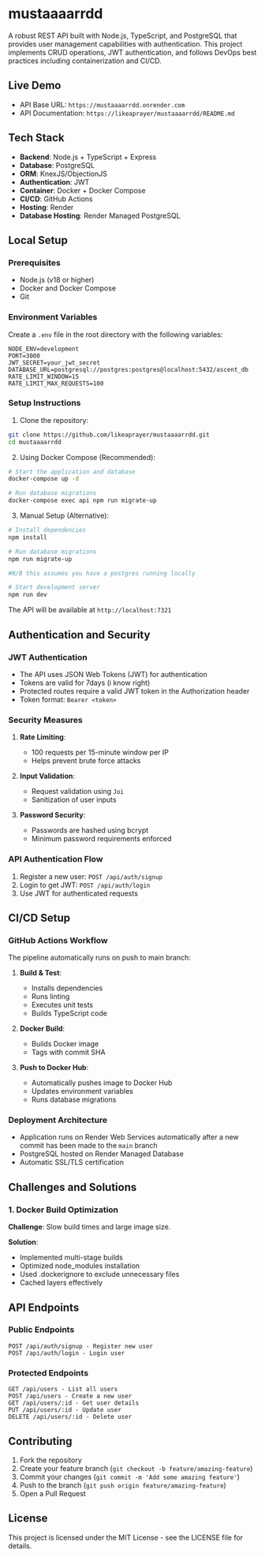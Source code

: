 # mustaaaarrdd

A robust REST API built with Node.js, TypeScript, and PostgreSQL that provides user management capabilities with authentication. This project implements CRUD operations, JWT authentication, and follows DevOps best practices including containerization and CI/CD.

## Live Demo
- API Base URL: `https://mustaaaarrdd.onrender.com`
- API Documentation: `https://likeaprayer/mustaaaarrdd/README.md`

## Tech Stack
- **Backend**: Node.js + TypeScript + Express
- **Database**: PostgreSQL
- **ORM**: KnexJS/ObjectionJS
- **Authentication**: JWT
- **Container**: Docker + Docker Compose
- **CI/CD**: GitHub Actions
- **Hosting**: Render
- **Database Hosting**: Render Managed PostgreSQL

## Local Setup

### Prerequisites
- Node.js (v18 or higher)
- Docker and Docker Compose
- Git

### Environment Variables
Create a `.env` file in the root directory with the following variables:
```
NODE_ENV=development
PORT=3000
JWT_SECRET=your_jwt_secret
DATABASE_URL=postgresql://postgres:postgres@localhost:5432/ascent_db
RATE_LIMIT_WINDOW=15
RATE_LIMIT_MAX_REQUESTS=100
```

### Setup Instructions

1. Clone the repository:
```bash
git clone https://github.com/likeaprayer/mustaaaarrdd.git
cd mustaaaarrdd
```

2. Using Docker Compose (Recommended):
```bash
# Start the application and database
docker-compose up -d

# Run database migrations
docker-compose exec api npm run migrate-up
```

3. Manual Setup (Alternative):
```bash
# Install dependencies
npm install

# Run database migrations
npm run migrate-up 

#N/B this assumes you have a postgres running locally

# Start development server
npm run dev
```

The API will be available at `http://localhost:7321`

## Authentication and Security

### JWT Authentication
- The API uses JSON Web Tokens (JWT) for authentication
- Tokens are valid for 7days (i know right)
- Protected routes require a valid JWT token in the Authorization header
- Token format: `Bearer <token>`

### Security Measures
1. **Rate Limiting**:
   - 100 requests per 15-minute window per IP
   - Helps prevent brute force attacks

2. **Input Validation**:
   - Request validation using `Joi`
   - Sanitization of user inputs

3. **Password Security**:
   - Passwords are hashed using bcrypt
   - Minimum password requirements enforced

### API Authentication Flow
1. Register a new user: `POST /api/auth/signup`
2. Login to get JWT: `POST /api/auth/login`
3. Use JWT for authenticated requests

## CI/CD Setup

### GitHub Actions Workflow
The pipeline automatically runs on push to main branch:

1. **Build & Test**:
   - Installs dependencies
   - Runs linting
   - Executes unit tests
   - Builds TypeScript code

2. **Docker Build**:
   - Builds Docker image
   - Tags with commit SHA

3. **Push to Docker Hub**:
   - Automatically pushes image to Docker Hub
   - Updates environment variables
   - Runs database migrations

### Deployment Architecture
- Application runs on Render Web Services automatically after a new commit has been made to the `main` branch
- PostgreSQL hosted on Render Managed Database
- Automatic SSL/TLS certification

## Challenges and Solutions

### 1. Docker Build Optimization
**Challenge**: Slow build times and large image size.

**Solution**:
- Implemented multi-stage builds
- Optimized node_modules installation
- Used .dockerignore to exclude unnecessary files
- Cached layers effectively


## API Endpoints

### Public Endpoints
```
POST /api/auth/signup - Register new user
POST /api/auth/login - Login user
```

### Protected Endpoints
```
GET /api/users - List all users
POST /api/users - Create a new user
GET /api/users/:id - Get user details
PUT /api/users/:id - Update user
DELETE /api/users/:id - Delete user
```

## Contributing

1. Fork the repository
2. Create your feature branch (`git checkout -b feature/amazing-feature`)
3. Commit your changes (`git commit -m 'Add some amazing feature'`)
4. Push to the branch (`git push origin feature/amazing-feature`)
5. Open a Pull Request

## License

This project is licensed under the MIT License - see the LICENSE file for details.